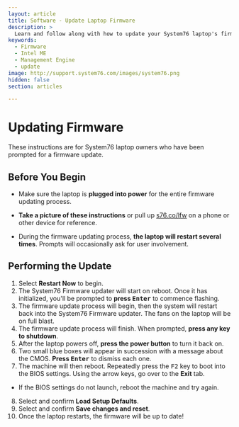 ```yaml
---
layout: article
title: Software - Update Laptop Firmware
description: >
  Learn and follow along with how to update your System76 laptop's firmware.
keywords:
  - Firmware
  - Intel ME
  - Management Engine
  - update
image: http://support.system76.com/images/system76.png
hidden: false
section: articles

---
```


# Updating Firmware

These instructions are for System76 laptop owners who have been prompted for a firmware update.

## Before You Begin

* Make sure the laptop is **plugged into power** for the entire firmware updating process.

* **Take a picture of these instructions** or pull up [s76.co/lfw](http://s76.co/lfw) on a phone or other device for reference. 

* During the firmware updating process, **the laptop will restart several times**. Prompts will occasionally ask for user involvement.

## Performing the Update

1. Select **Restart Now** to begin.
2. The System76 Firmware updater will start on reboot. Once it has initialized, you'll be prompted to **press <kbd>Enter</kbd>** to commence flashing.
3. The firmware update process will begin, then the system will restart back into the System76 Firmware updater. The fans on the laptop will be on full blast.
4. The firmware update process will finish. When prompted, **press any key to shutdown**.
5. After the laptop powers off, **press the power button** to turn it back on.
6. Two small blue boxes will appear in succession with a message about the CMOS. **Press <kbd>Enter</kbd>** to dismiss each one.
7. The machine will then reboot. Repeatedly press the <kbd>F2</kbd> key to boot into the BIOS settings. Using the arrow keys, go over to the **Exit** tab.
 - If the BIOS settings do not launch, reboot the machine and try again.
8. Select and confirm **Load Setup Defaults**.
9. Select and confirm **Save changes and reset**.
10. Once the laptop restarts, the firmware will be up to date!
